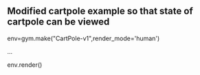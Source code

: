 Modified cartpole example so that state of cartpole can be viewed
---
env=gym.make("CartPole-v1",render_mode='human')

...

env.render()

